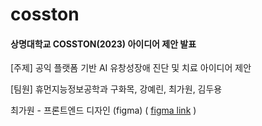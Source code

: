 # cosston

#### 상명대학교 COSSTON(2023) 아이디어 제안 발표

[주제] 공익 플랫폼 기반 AI 유창성장애 진단 및 치료 아이디어 제안

[팀원] 휴먼지능정보공학과 구화목, 강예린, 최가원, 김두용

최가원 - 프론트엔드 디자인 (figma)
( [figma link](https://www.figma.com/file/rxYWT2nZeEEiSu6FdhKZ0H/cosston_wireframe?node-id=0%3A1&t=85LcLYIvi0Pp0JEo-1) )


